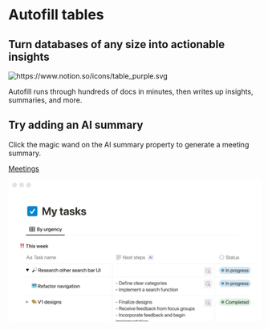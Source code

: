 # Autofill tables

## Turn databases of any size into actionable insights

<aside>
<img src="https://www.notion.so/icons/table_purple.svg" alt="https://www.notion.so/icons/table_purple.svg" width="40px" />

Autofill runs through hundreds of docs in minutes, then writes up insights, summaries, and more.

</aside>

## Try adding an AI summary

Click the magic wand on the AI summary property to generate a meeting summary.

[Meetings](Autofill%20tables%2013ffaa2a7b8a812a8153ce0d9d9656d8/Meetings%2013ffaa2a7b8a8170b9aac945b4148119.csv)

![autofill-tables.gif](Autofill%20tables%2013ffaa2a7b8a812a8153ce0d9d9656d8/autofill-tables.gif)